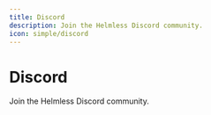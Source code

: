```yaml
---
title: Discord
description: Join the Helmless Discord community.
icon: simple/discord
---
```


# Discord

Join the Helmless Discord community.
